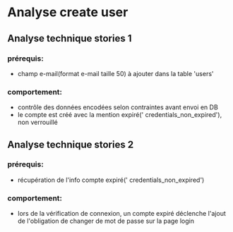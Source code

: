 # Analyse create user 
## Analyse technique stories 1

### prérequis:
- champ e-mail(format e-mail taille 50) à ajouter dans la table 'users'

### comportement:
- contrôle des données encodées selon contraintes avant envoi en DB
- le compte est créé avec la mention expiré(' credentials_non_expired'), non verrouillé


## Analyse technique stories 2

### prérequis:
- récupération de l'info compte expiré(' credentials_non_expired')
### comportement:
- lors de la vérification de connexion, un compte expiré déclenche l'ajout de l'obligation de changer de mot de passe sur la page login
    